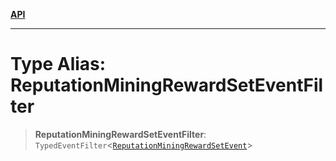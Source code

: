 [**API**](../../../README.md)

***

# Type Alias: ReputationMiningRewardSetEventFilter

> **ReputationMiningRewardSetEventFilter**: `TypedEventFilter`\<[`ReputationMiningRewardSetEvent`](ReputationMiningRewardSetEvent.md)\>
